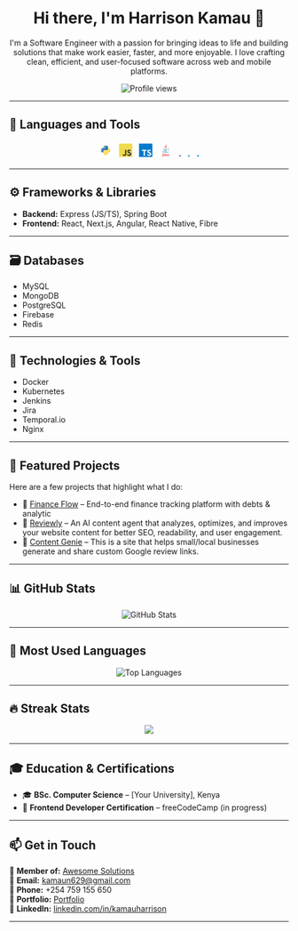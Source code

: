<h1 align="center">Hi there, I'm Harrison Kamau 👋</h1>

<p align="center">
  I'm a Software Engineer with a passion for bringing ideas to life and building solutions that make work easier, faster, and more enjoyable. I love crafting clean, efficient, and user-focused software across web and mobile platforms.
</p>

<p align="center">
  <img src="https://komarev.com/ghpvc/?username=kamau-n&label=Profile%20views&color=0e75b6&style=flat" alt="Profile views" />
</p>

---

## 🧰 Languages and Tools
<p align="center">
  <img src="https://raw.githubusercontent.com/github/explore/main/topics/python/python.png" alt="Python" height="24" style="margin: 4px;" />
  <img src="https://raw.githubusercontent.com/github/explore/main/topics/javascript/javascript.png" alt="JavaScript" height="24" style="margin: 4px;" />
  <img src="https://raw.githubusercontent.com/github/explore/main/topics/typescript/typescript.png" alt="TypeScript" height="24" style="margin: 4px;" />
  <img src="https://github.com/devicons/devicon/blob/master/icons/java/java-original-wordmark.svg" alt="Java" height="24" style="margin: 4px;" />
  <img src="https://github.com/devicons/devicon/blob/master/icons/php/php-original.svg" alt="PHP" height="4" style="margin: 4px;" />
  <img src="https://github.com/devicons/devicon/blob/master/icons/css3/css3-original-wordmark.svg" alt="CSS3" height="4" style="margin: 4px;" />
  <img src="https://raw.githubusercontent.com/github/explore/main/topics/visual-studio-code/visual-studio-code.png" alt="VS Code" height="4" style="margin: 4px;" />
</p>

---

## ⚙️ Frameworks & Libraries
- **Backend:** Express (JS/TS), Spring Boot  
- **Frontend:** React, Next.js, Angular, React Native, Fibre

---

## 🗃️ Databases
- MySQL
- MongoDB
- PostgreSQL
- Firebase
- Redis

---

## 🔧 Technologies & Tools
- Docker
- Kubernetes
- Jenkins
- Jira
- Temporal.io
- Nginx

---

## 📌 Featured Projects

Here are a few projects that highlight what I do:

- 🎯 [Finance Flow](https://github.com/kamau-n/smart-booking-system) – End-to-end finance tracking platform with debts & analytic  
- 📱 [Reviewly](https://github.com/kamau-n/) – An AI content agent that analyzes, optimizes, and improves your website content for better SEO, readability, and user engagement.  
- 🔐 [Content Genie](https://github.com/kamau-n/) – This is a site that helps small/local businesses generate and share custom Google review links.

---

## 📊 GitHub Stats

<p align="center">
  <img src="https://github-readme-stats.vercel.app/api?username=kamau-n&show_icons=true&theme=default" alt="GitHub Stats" height="160" />
</p>

---

## 🧮 Most Used Languages

<p align="center">
  <img src="https://github-readme-stats.vercel.app/api/top-langs/?username=kamau-n&layout=compact&theme=default" alt="Top Languages" height="140" />
</p>

---

## 🔥 Streak Stats

<p align="center">
  <picture>
    <source media="(prefers-color-scheme: dark)" srcset="https://streak-stats.demolab.com?user=kamau-n&theme=dark" />
    <img src="https://streak-stats.demolab.com?user=kamau-n&theme=default" />
  </picture>
</p>

---

## 🎓 Education & Certifications

- 🎓 **BSc. Computer Science** – [Your University], Kenya  
- 📜 **Frontend Developer Certification** – freeCodeCamp (in progress)

---

## 📫 Get in Touch

<p>
  💼 <strong>Member of:</strong> <a href="https://awesome.co.ke" target="_blank">Awesome Solutions</a><br />
  📧 <strong>Email:</strong> <a href="mailto:kamaun629@gmail.com">kamaun629@gmail.com</a><br />
  📱 <strong>Phone:</strong> +254 759 155 650<br />
  🔗 <strong>Portfolio:</strong> <a href="https://www.kamauharrison.co.ke" target="_blank">Portfolio</a><br />
  💼 <strong>LinkedIn:</strong> <a href="https://linkedin.com/in/kamauharrison" target="_blank">linkedin.com/in/kamauharrison</a>
</p>

---

<!---
kamau-n/kamau-n is a ✨ special ✨ repository because its `README.md` (this file) appears on your GitHub profile.
You can click the Preview link to take a look at your changes.
--->
